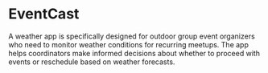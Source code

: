 # EventCast
A weather app is specifically designed for outdoor group event organizers who need to monitor weather conditions for recurring meetups. The app helps coordinators make informed decisions about whether to proceed with events or reschedule based on weather forecasts.
